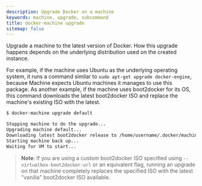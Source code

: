 ```yaml
---
description: Upgrade Docker on a machine
keywords: machine, upgrade, subcommand
title: docker-machine upgrade
sitemap: false
---
```


Upgrade a machine to the latest version of Docker. How this upgrade happens
depends on the underlying distribution used on the created instance.

For example, if the machine uses Ubuntu as the underlying operating system, it
runs a command similar to `sudo apt-get upgrade docker-engine`, because
Machine expects Ubuntu machines it manages to use this package. As another
example, if the machine uses boot2docker for its OS, this command downloads
the latest boot2docker ISO and replace the machine's existing ISO with the
latest.

```bash
$ docker-machine upgrade default

Stopping machine to do the upgrade...
Upgrading machine default...
Downloading latest boot2docker release to /home/username/.docker/machine/cache/boot2docker.iso...
Starting machine back up...
Waiting for VM to start...
```

> **Note**: If you are using a custom boot2docker ISO specified using
> `--virtualbox-boot2docker-url` or an equivalent flag, running an upgrade on
> that machine completely replaces the specified ISO with the latest
> "vanilla" boot2docker ISO available.